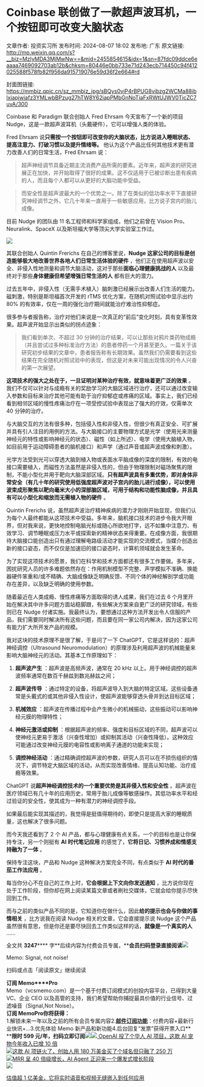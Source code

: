 # Coinbase 联创做了一款超声波耳机，一个按钮即可改变大脑状态

文章作者: 投资实习所
发布时间: 2024-08-07 18:02
发布地: 广东
原文链接: http://mp.weixin.qq.com/s?__biz=MzIyMDA3MjMwNw==&mid=2455854615&idx=1&sn=87fdc09ddce6eaaaa7469092703ab12b&chksm=80446e0bb733e71d243ecb714450c94f412025588f578fb82f956da915719076e59d36f2e664#rd

封面图链接: https://mmbiz.qpic.cn/sz_mmbiz_jpg/sBQys0vjP4rBPUG8vibzg2WCMa88iblxiapjwiafz3YMLwbBPzug27hTW8Y62iapPMbGnNoTiaFxRWtUJWV0TicZC7uvA/300

Coinbase 和 Paradigm 联合创始人 Fred Ehrsam 今天宣布了一个新的项目
Nudge，这是一款超声波耳机（头戴硬件），它可以增强人类的体验。

Fred Ehrsam 说**只需按一个按钮即可改变你的大脑状态，比方说进入睡眠状态、提高注意力、打破习惯以及提升情绪等。**
他认为这个产品比任何其他技术更有潜力改善人们的日常生活，Fred Ehrsam 说：

>
> 超声神经调节具备近期主流消费产品所需的要素。近年来，超声波的研究进展正在加快，并开始取得了很好的成果。这不仅适用于已被诊断出患有疾病的人，而且每个人都可以从更好的大脑功能中受益。

> 而安全性是超声波最大的一个优势之一。除了在类似的低功率水平下直接研究神经调节之外，它几十年来一直用于一些敏感应用，比方说子宫内的胎儿成像。

目前 Nudge 的团队由 11 名工程师和科学家组成，他们之前曾在 Vision Pro、Neuralink、SpaceX
以及斯坦福大学等顶尖大学实验室工作过。

![](https://mmbiz.qpic.cn/sz_mmbiz_jpg/sBQys0vjP4rBPUG8vibzg2WCMa88iblxiapYuuSKFicIcicbsAkGDhoNqyzEyjKEia7iagGBmHGBxJkodiapaDicVxBX86Q/640?wx_fmt=jpeg&from=appmsg)

其联合创始人 Quintin Frerichs 在自己的博客里说，**Nudge 这家公司的目标是创造能够极大地改善世界各地人们日常生活体验的硬件**
，他们正在使用超声波以安全、非侵入性地测量和调节大脑活动，这对于那些**面临心理健康挑战的人** 以及最终对于那些**身体健康但希望增强日常生活的人**
都有巨大的潜力。

过去五年中，非侵入性（无需手术植入）脑刺激已经展示出改善人们生活的能力。磁刺激，特别是斯坦福首次开发的 rTMS 优化方案，在随机对照试验中显示出约 80%
的有效率，仅在一周的强化治疗期间就能治疗难治性抑郁症。

很多参与者报告称，治疗对他们来说是一次真正的“前后”变化时刻，具有变革性效果。超声波开始显示出类似的拐点迹象：

> 我们看到单次、不超过 30
> 分钟的治疗结果，可以让那些对鸦片类药物成瘾（并且尝试过多种标准治疗方法）的患者停药一个月甚至更久。一篇关于该研究初步结果的文章中，患者报告称有长期效果。虽然我们仍需要看到这些结果在完全随机对照试验中的表现，但这是对未来可能出现情况的令人兴奋的第一次展望。

**这项技术的强大之处在于，一旦证明对某种治疗有效，就意味着更广泛的效果**
。我们不仅可以针对与成瘾有关的奖励学习的大脑区域进行治疗，还可以通过改变输入参数和目标来治疗其他可能有助于治疗抑郁症或疼痛的区域。事实上，我们已经看到相邻区域的慢性疼痛治疗在一项受控试验中表现出了强大的疗效，仅需单次
40 分钟的治疗。

与大脑交互的方法有很多种，包括侵入性和非侵入性，但很少有真正安全、可扩展并具有引人注目的用例的方法。与大脑接口的主要物理方式是光学（使用光来测量神经元的特性或影响神经元的状态）、磁性（如上所述）、电学（使用大脑植入物，如目前用于运动障碍患者的脑机接口）和声学（通过声音或超声波成像和刺激）。

光学方法受到光可以穿透大脑到植入物或表面水平脑成像的深度的限制，有效的电接口需要植入，而磁性方法虽然是非侵入性的，但由于物理限制对磁场聚焦的限制，不能小型化并用于靶向大脑深部区域。**只有超声波具有多重优势，即对身体非常安全（有几十年的研究使用低强度超声波对子宫内的胎儿进行成像），可以使用波束成形聚焦以靶向毫米大小的深部脑区域，可用于结构和功能性脑成像，并且具有可以小型化和缩放而无需植入物的硬件**
。

Quintin Frerichs
说，虽然超声波治疗精神疾病的潜力才刚刚开始显现，但我们认为每个人最终都能从这项技术中受益。多年来，脑机接口技术的进步令我大开眼界，但对我来说，更快地控制电脑光标或随心所欲地打字，远不如集中注意力、有效学习、调节睡眠或压力水平或探索新的精神状态来得重要。在成像方面，我很期待大脑接口能创造出只有通过理解电路级活动才能实现的交流模式，当媒介创造出新的接口姿态，而不仅仅是加速旧的接口姿态时，计算机领域就会发生革命。

为了实现这项技术的愿景，我们在科学和技术方面都还有很多工作要做。多年来，困扰研究人员的许多难题依然存在：作用机制模型不完整、声学模拟不准确、换能器硬件笨重和/或不精确、大脑成像缺乏明确反馈、不同个体的神经解剖学或功能存在差异，以及缺乏明确的使用参数。

随着最近在人类成瘾、慢性疼痛等方面取得的诱人成果，我们在过去 6 个月里开始在解决其中许多问题方面站稳脚跟，有些解决方案来自更广泛的研究领域，有些则已在
Nudge
付诸实施。我最终认为，要想通过这种方法开发出令人信服的产品，我们需要同时解决所有这些问题，而且要在同一家公司内解决，因为这家公司有能力扩大所开发产品的规模。

我对这块的技术原理不是很了解，于是问了一下 ChatGPT，它是这样说的：超声神经调控（Ultrasound
Neuromodulation）的原理涉及利用超声波的机械能量来影响大脑神经元的活动。其基本工作原理如下：

  1. **超声波产生** ：超声波是高频声波，通常在 20 kHz 以上。用于神经调控的超声波频率通常在数百千赫兹到数兆赫兹之间；

  2. **超声波传导** ：通过特定的设备，将超声波导入到大脑的特定区域。这些设备通常是头戴式的或其他非侵入性设计，使超声波能够穿透头骨并到达目标区域；

  3. **机械效应** ：超声波在传播过程中会产生微小的机械振动，这些振动可以影响神经元膜的物理特性；

  4. **神经元激活或抑制** ：根据超声波的频率、强度和目标区域的不同，超声波可以使神经元更易于激活（兴奋性增加）或抑制其活动（兴奋性降低）。这种效应可能通过改变神经元膜的电容性或影响离子通道的功能来实现；

  5. **调控神经活动** ：通过精确调控超声波的参数，研究人员可以在不损伤组织的情况下，调节特定大脑区域的活动，从而实现改善情绪、提高认知功能、治疗成瘾等效果。

ChatGPT 说**超声神经调控技术的一个重要优势是其非侵入性和安全性**
。超声波在医疗领域已有几十年的应用历史，常用于胎儿成像等敏感操作。其低功率水平和经过验证的安全性，使其成为一种有潜力的神经调控手段。

如果最后能实现其描述的，我觉得是挺值得期待的，即使只是提高大家的睡眠质量，这也解决了很多问题。

而今天我还看到了 2 个 AI 产品，都与心理健康有点关系，一个的目标也是让你保持专注，另一个则挺有 **AI 时代笔记应用**
的感觉了，**它将日记、习惯养成和情感支持融为了一体** 。

保持专注这块，产品和 Nudge 这种解决方案完全不同，有点类似于 **AI 时代的番茄工作法应用** 。

每当你分心不在自己的工作上时，**它会根据上下文向你发送通知**
，比方说你现在处于工作阶段，但你却在网上阅读某篇文章或者刷社交媒体，它就会给你提示尽快回到工作。

而与之前的类似产品不同的是，它知道你在做什么，因此**给的提示也会与你做的事情相关** ，比方说我在阅读 Nudge 相关的文章，它会直接提示说 Nudge
这个产品虽然很有意思，但是你还是要尽快回去工作类似这样的话，**就像是一个真实的人** ……

全文共 **3247******
字**后续内容为付费会员专属，****会员扫码登录直接阅读**![](https://mmbiz.qpic.cn/sz_mmbiz_png/sBQys0vjP4rBPUG8vibzg2WCMa88iblxiapNE37gia4fYgcibQnoH4hpRD0oWUyrG99zmyP2NQKb4iczHQjYvicK6y0zA/640?wx_fmt=png&from=appmsg)  

Memo: Signal, not noise!

扫码或点击「阅读原文」继续阅读

**订阅 Memo****Pro**  
Memo（vcsmemo.com）是一个基于付费订阅模式的创投内容平台，已得到大量 VC、企业 CEO
以及高管的支持，我们希望帮助你捕捉最具价值的行业信号、过滤噪音（Signal,Not Noise）。  
**订阅 Memo****Pro****你将获得：**  
1.解锁未来一年以及之前的所有会员专属内容2.[**邮件订阅功能**](http://mp.weixin.qq.com/s?__biz=MzIyMDA3MjMwNw==&mid=2455853781&idx=1&sn=b6f8e3ddc87e9531f3f8c3e9cd98bd9f&chksm=80446ac9b733e3df93b89c17e905182bda7f4d132f3ac468961dfd70badeb92b9fcdf9f7083b&scene=21#wechat_redirect)：付费内容+最新行业快讯+...3.优先体验
Memo 新产品和新功能4.后台回复“发票”获得开票入口**  
****限时 599
元/年，扫码立即订阅**![](https://mmbiz.qpic.cn/mmbiz_png/mrJibAziaMQhQGoNHniac6wGOyRe172dlS0HCYicyjiaCTtly2pULIz6YPNsXeRjoQFSuDYezsia4ibhbAc1X3GKtVRyw/640?wx_fmt=png&wxfrom=5&wx_lazy=1&wx_co=1)[![](https://mmbiz.qpic.cn/sz_mmbiz_jpg/sBQys0vjP4pA1OGsCuhXBzsbWYoDH4D2ECM016LHeCDUpMkrWtQwLRnmhVbZDysBOUQOBcypdQFgiaR14ksMfwg/640?wx_fmt=jpeg)
OpenAI 投了个华人 AI 项目，这款 AI 宠物今年收入已增 10
倍](https://mp.weixin.qq.com/s?__biz=MzIyMDA3MjMwNw==&mid=2455854592&idx=1&sn=189cc6afc245cd25c5a08e536b429636&chksm=80446e1cb733e70af0f4b1a6ff8bd5e71438cbc495a3a05de5b7e5c42d7fcd3a304b15be9136&scene=21#wechat_redirect)  
[![](https://mmbiz.qpic.cn/sz_mmbiz_jpg/sBQys0vjP4rlkCUKh89Be9bC9tDdoqibGNoS9I73J4bFE1IFth9MNkcIFaibWzYgp2Wtics4jr9U9Evjpia27vBUFA/640?wx_fmt=jpeg)这款
AI 项链火了，创始人用 180 万美金买了个域名但只融了 250
万](https://mp.weixin.qq.com/s?__biz=MzIyMDA3MjMwNw==&mid=2455854555&idx=1&sn=563896841cc8e6061bb398f23f19c80d&chksm=80446dc7b733e4d1e026534974feb88b110166e804a3800a89a7abf9e6effa5ffcb02b0d973e&scene=21#wechat_redirect)  
[![](https://mmbiz.qpic.cn/sz_mmbiz_jpg/sBQys0vjP4rPsRp11dlxTFbsjJyuibss9wGqWZLQQgO08oYuI7IGnAEIKLviabBeeGlOyeQpScvuIShFUA7mdCHg/640?wx_fmt=jpeg)MRR
呈 40 倍级增长，AI Agent
正迎来一个爆发式增长阶段](https://mp.weixin.qq.com/s?__biz=MzIyMDA3MjMwNw==&mid=2455854532&idx=1&sn=5d384a19510c3ecd5b07947df58fb897&chksm=80446dd8b733e4ceb93b1e94670a99163464bcfa8ccddfcd80ffee1e03dfb6a80a330857833b&scene=21#wechat_redirect)  
[![](https://mmbiz.qpic.cn/sz_mmbiz_jpg/sBQys0vjP4qib5boFVFOiafUvsWO4ZqzQvdK2QT0MPsfADaHme1kPJPtK5ChPduph6usicT4msTbrjmCfMWEYaLIQ/640?wx_fmt=jpeg)](https://mp.weixin.qq.com/s?__biz=MzIyMDA3MjMwNw==&mid=2455854079&idx=1&sn=a293428cc55ba0fb2e03e0be567917e1&chksm=80446be3b733e2f52ebc5427280b2c7990bdba76412fa9ae75bc082edf659bc24d02edd443a8&scene=21#wechat_redirect)

[估值超 1
亿美金，它将实时语音和视频无缝嵌入到任何应用](https://mp.weixin.qq.com/s?__biz=MzIyMDA3MjMwNw==&mid=2455854079&idx=1&sn=a293428cc55ba0fb2e03e0be567917e1&chksm=80446be3b733e2f52ebc5427280b2c7990bdba76412fa9ae75bc082edf659bc24d02edd443a8&scene=21#wechat_redirect)

